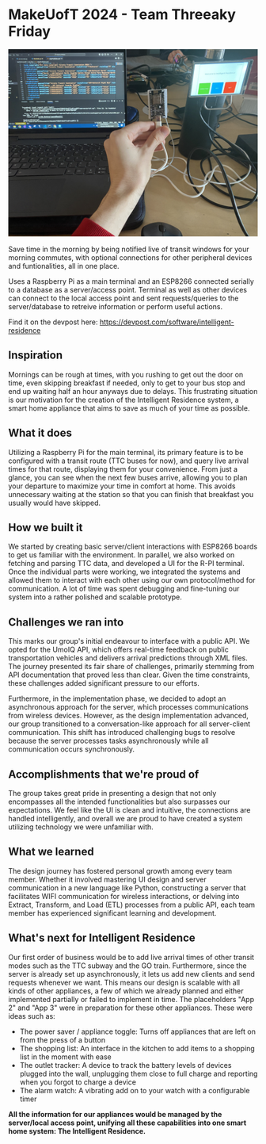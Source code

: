 # MakeUofT 2024 - Team Threeaky Friday

![Left to right: Laptop database, serially connected ESP8266 access point, wirelessly connected R-PI terminal fetching live data from database through server](https://github.com/ChrisCanelea/MakeUofT2024/blob/main/Pictures/readmepic.jpg?raw=true)

Save time in the morning by being notified live of transit windows for your morning commutes, with optional connections for other peripheral devices and funtionalities, all in one place.

Uses a Raspberry Pi as a main terminal and an ESP8266 connected serially to a database as a server/access point. Terminal as well as other devices can connect to the local access point and sent requests/queries to the server/database to retreive information or perform useful actions.

Find it on the devpost here: https://devpost.com/software/intelligent-residence

## Inspiration
Mornings can be rough at times, with you rushing to get out the door on time, even skipping breakfast if needed, only to get to your bus stop and end up waiting half an hour anyways due to delays. This frustrating situation is our motivation for the creation of the Intelligent Residence system, a smart home appliance that aims to save as much of your time as possible.

## What it does
Utilizing a Raspberry Pi for the main terminal, its primary feature is to be configured with a transit route (TTC  buses for now), and query live arrival times for that route, displaying them for your convenience. From just a glance, you can see when the next few buses arrive, allowing you to plan your departure to maximize your time in comfort at home. This avoids unnecessary waiting at the station so that you can finish that breakfast you usually would have skipped.

## How we built it
We started by creating basic server/client interactions with ESP8266 boards to get us familiar with the environment. In parallel, we also worked on fetching and parsing TTC data, and developed a UI for the R-PI terminal. Once the individual parts were working, we integrated the systems and allowed them to interact with each other using our own protocol/method for communication. A lot of time was spent debugging and fine-tuning our system into a rather polished and scalable prototype.

## Challenges we ran into
This marks our group's initial endeavour to interface with a public API. We opted for the UmoIQ API, which offers real-time feedback on public transportation vehicles and delivers arrival predictions through XML files. The journey presented its fair share of challenges, primarily stemming from API documentation that proved less than clear. Given the time constraints, these challenges added significant pressure to our efforts.

Furthermore, in the implementation phase, we decided to adopt an asynchronous approach for the server, which processes communications from wireless devices. However, as the design implementation advanced, our group transitioned to a conversation-like approach for all server-client communication. This shift has introduced challenging bugs to resolve because the server processes tasks asynchronously while all communication occurs synchronously.

## Accomplishments that we're proud of
The group takes great pride in presenting a design that not only encompasses all the intended functionalities but also surpasses our expectations. We feel like the UI is clean and intuitive, the connections are handled intelligently, and overall we are proud to have created a system utilizing technology we were unfamiliar with.

## What we learned
The design journey has fostered personal growth among every team member. Whether it involved mastering UI design and server communication in a new language like Python, constructing a server that facilitates WIFI communication for wireless interactions, or delving into Extract, Transform, and Load (ETL) processes from a public API, each team member has experienced significant learning and development. 

## What's next for Intelligent Residence
Our first order of business would be to add live arrival times of other transit modes such as the TTC subway and the GO train. Furthermore, since the server is already set up asynchronously, it lets us add new clients and send requests whenever we want. This means our design is scalable with all kinds of other appliances, a few of which we already planned and either implemented partially or failed to implement in time. The placeholders "App 2" and "App 3" were in preparation for these other appliances. These were ideas such as:
- The power saver / appliance toggle: Turns off appliances that are left on from the press of a button
- The shopping list: An interface in the kitchen to add items to a shopping list in the moment with ease
- The outlet tracker: A device to track the battery levels of devices plugged into the wall, unplugging them close to full charge and reporting when you forgot to charge a device
- The alarm watch: A vibrating add on to your watch with a configurable timer

**All the information for our appliances would be managed by the server/local access point, unifying all these capabilities into one smart home system: The Intelligent Residence.**
